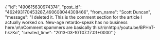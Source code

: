  {
   "id": "490615630974374",
   "post_id": "462493170453287_490608044308466",
   "from_name": "Scott Duncan",
   "message": "I deleted it. This is the comment section for the article I actually worked on. New-age retardo-speak has no business here.\n\nComment spammers are basically this:\n\nhttp://youtu.be/BPHnT-hkzKo",
   "created_time": "2013-03-10T07:17:01+0000"
 }
